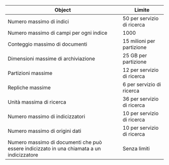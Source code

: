 Object|Limite
---|---
Numero massimo di indici|50 per servizio di ricerca
Numero massimo di campi per ogni indice|1000
Conteggio massimo di documenti|15 milioni per partizione
Dimensioni massime di archiviazione|25 GB per partizione
Partizioni massime|12 per servizio di ricerca
Repliche massime|6 per servizio di ricerca
Unità massima di ricerca|36 per servizio di ricerca
Numero massimo di indicizzatori|10 per servizio di ricerca
Numero massimo di origini dati|10 per servizio di ricerca
Numero massimo di documenti che può essere indicizzato in una chiamata a un indicizzatore|Senza limiti

<!---HONumber=Oct15_HO3-->